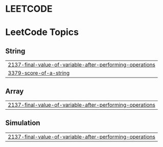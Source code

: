 # LEETCODE
<!---LeetCode Topics Start-->
# LeetCode Topics
## String
|  |
| ------- |
| [2137-final-value-of-variable-after-performing-operations](https://github.com/jeppu-on/LEETCODE/tree/master/2137-final-value-of-variable-after-performing-operations) |
| [3379-score-of-a-string](https://github.com/jeppu-on/LEETCODE/tree/master/3379-score-of-a-string) |
## Array
|  |
| ------- |
| [2137-final-value-of-variable-after-performing-operations](https://github.com/jeppu-on/LEETCODE/tree/master/2137-final-value-of-variable-after-performing-operations) |
## Simulation
|  |
| ------- |
| [2137-final-value-of-variable-after-performing-operations](https://github.com/jeppu-on/LEETCODE/tree/master/2137-final-value-of-variable-after-performing-operations) |
<!---LeetCode Topics End-->